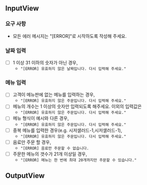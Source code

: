 
## InputView

### 요구 사항
- 모든 에러 메시지는 "[ERROR]"로 시작하도록 작성해 주세요.


### **날짜 입력**
- [ ] 1 이상 31 이하의 숫자가 아닌 경우, 
  - `"[ERROR] 유효하지 않은 날짜입니다. 다시 입력해 주세요."`


### **메뉴 입력**
- [ ] 고객이 메뉴판에 없는 메뉴를 입력하는 경우, 
  - `"[ERROR] 유효하지 않은 주문입니다. 다시 입력해 주세요."`
- [ ] 메뉴의 개수는 1 이상의 숫자만 입력되도록 해주세요. 이외의 입력값은 
  - `"[ERROR] 유효하지 않은 주문입니다. 다시 입력해 주세요."`
- [ ] 메뉴 형식이 예시와 다른 경우, 
  - `"[ERROR] 유효하지 않은 주문입니다. 다시 입력해 주세요."`
- [ ] 중복 메뉴를 입력한 경우(e.g. 시저샐러드-1,시저샐러드-1), 
  - `"[ERROR] 유효하지 않은 주문입니다. 다시 입력해 주세요."`
- [ ] 음료만 주문 할 경우,
  - `"[ERROR] 음료만 주문할 수 없습니다.`
- [ ] 주문한 메뉴의 갯수가 21개 이상일 경우,
  - `"[ERROR] 메뉴는 한 번에 최대 20개까지만 주문할 수 있습니다."`
        


## OutputView